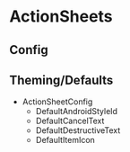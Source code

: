 ﻿# ActionSheets


## Config

## Theming/Defaults

- ActionSheetConfig
    - DefaultAndroidStyleId
    - DefaultCancelText
    - DefaultDestructiveText
    - DefaultItemIcon